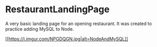 # RestaurantLandingPage
A very basic landing page for an opening restaurant. 
It was created to practice adding MySQL to Node.

[[https://i.imgur.com/NPGDQGN.jpg|alt=NodeAndMySQL]]
